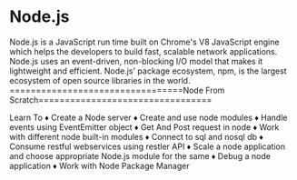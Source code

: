 # Node.js
Node.js is a JavaScript run time built on Chrome's V8 JavaScript engine which helps the developers to build fast, scalable network applications. Node.js uses an event-driven, non-blocking I/O model that makes it lightweight and efficient. Node.js' package ecosystem, npm, is the largest ecosystem of open source libraries in the world.
=================================Node From Scratch=================================

Learn To
♦ Create a Node server
♦ Create and use node modules
♦ Handle events using EventEmitter object
♦ Get And Post request in node
♦ Work with different node built-in modules
♦ Connect to sql and nosql db
♦ Consume restful webservices using restler API
♦ Scale a node application and choose appropriate Node.js module for the same
♦ Debug a node application
♦ Work with Node Package Manager




